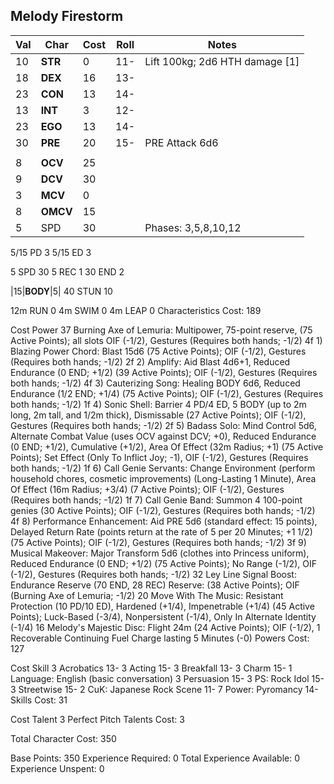 ## Melody Firestorm

|Val|Char|Cost|Roll|Notes|
|---|---|---|---|---|
|10|**STR**|0|11-|Lift 100kg; 2d6 HTH damage [1]|
|18|**DEX**|16|13-|
|23|**CON**|13|14-|
|13|**INT**|3|12-|
|23|**EGO**|13|14-|
|30|**PRE**|20|15-|PRE Attack 6d6|
||
|8|**OCV**|25|
|9|**DCV**|30|
|3|**MCV**|0|
|8|**OMCV**|15|
|5|SPD|30||Phases: 3,5,8,10,12|
5/15	PD	3
5/15	ED	3

5	SPD	30
5	REC	1
30	END	2

|15|**BODY**|5|
40	STUN	10

12m	RUN	0
4m	SWIM	0
4m	LEAP	0
Characteristics Cost: 189

Cost	Power
37	Burning Axe of Lemuria: Multipower, 75-point reserve,  (75 Active Points); all slots OIF (-1/2), Gestures (Requires both hands; -1/2)
4f	1)  Blazing Power Chord: Blast 15d6 (75 Active Points); OIF (-1/2), Gestures (Requires both hands; -1/2)
2f	2)  Amplify: Aid  Blast 4d6+1, Reduced Endurance (0 END; +1/2) (39 Active Points); OIF (-1/2), Gestures (Requires both hands; -1/2)
4f	3)  Cauterizing  Song: Healing BODY 6d6, Reduced Endurance (1/2 END; +1/4) (75 Active Points); OIF (-1/2), Gestures (Requires both hands; -1/2)
1f	4)  Sonic Shell: Barrier 4 PD/4 ED, 5 BODY (up to 2m long, 2m tall, and 1/2m thick), Dismissable (27 Active Points); OIF (-1/2), Gestures (Requires both hands; -1/2)
2f	5)  Badass Solo: Mind Control 5d6, Alternate Combat Value (uses OCV against DCV; +0), Reduced Endurance (0 END; +1/2), Cumulative (+1/2), Area Of Effect (32m Radius; +1) (75 Active Points); Set Effect (Only To Inflict Joy; -1), OIF (-1/2), Gestures (Requires both hands; -1/2)
1f	6)  Call Genie Servants: Change Environment (perform household chores, cosmetic improvements) (Long-Lasting 1 Minute), Area Of Effect (16m Radius; +3/4) (7 Active Points); OIF (-1/2), Gestures (Requires both hands; -1/2)
1f	7)  Call Genie Band: Summon 4 100-point genies (30 Active Points); OIF (-1/2), Gestures (Requires both hands; -1/2)
4f	8)  Performance Enhancement: Aid  PRE 5d6 (standard effect: 15 points), Delayed Return Rate (points return at the rate of 5 per 20 Minutes; +1 1/2) (75 Active Points); OIF (-1/2), Gestures (Requires both hands; -1/2)
3f	9)  Musical Makeover: Major Transform 5d6 (clothes into Princess uniform), Reduced Endurance (0 END; +1/2) (75 Active Points); No Range (-1/2), OIF (-1/2), Gestures (Requires both hands; -1/2)
32	Ley Line Signal Boost: Endurance Reserve  (70 END, 28 REC) Reserve:  (38 Active Points); OIF (Burning Axe of Lemuria; -1/2)
20	Move With The Music: Resistant Protection (10 PD/10 ED), Hardened (+1/4), Impenetrable (+1/4) (45 Active Points); Luck-Based (-3/4), Nonpersistent (-1/4), Only In Alternate Identity (-1/4)
16	Melody's Majestic Disc: Flight 24m (24 Active Points); OIF (-1/2), 1 Recoverable Continuing Fuel Charge lasting 5 Minutes (-0)
Powers Cost: 127


Cost	Skill
3	Acrobatics 13-
3	Acting 15-
3	Breakfall 13-
3	Charm 15-
1	Language:  English (basic conversation)
3	Persuasion 15-
3	PS: Rock Idol 15-
3	Streetwise 15-
2	CuK: Japanese Rock Scene 11-
7	Power:  Pyromancy 14-
Skills Cost: 31


Cost	Talent
3	Perfect Pitch
Talents Cost: 3

Total Character Cost: 350

Base Points: 350
Experience Required: 0
Total Experience Available: 0
Experience Unspent: 0
